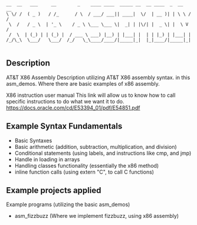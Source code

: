 ```
__  __   ___     __        _    ____ ____  _____ __  __ ____  _  __   __
\ \/ /  ( _ )   / /_      / \  / ___/ ___|| ____|  \/  | __ )| | \ \ / /
 \  /   / _ \  | '_ \    / _ \ \___ \___ \|  _| | |\/| |  _ \| |  \ V / 
 /  \  | (_) | | (_) |  / ___ \ ___) |__) | |___| |  | | |_) | |___| |  
/_/\_\  \___/   \___/  /_/   \_\____/____/|_____|_|  |_|____/|_____|_|  
                                                                        
```

## Description

AT&T X86 Assembly
Description utilizing AT&T X86 assembly syntax. in this asm_demos. Where there are basic examples of x86 assembly.


X86 instruction user manual
This link will allow us to know how to call specific instructions to do what we want it to do.
https://docs.oracle.com/cd/E53394_01/pdf/E54851.pdf

## Example Syntax Fundamentals

- Basic Syntaxes
- Basic arithmetic (addition, subtraction, multiplication, and division)
- Conditional statements (using labels, and instructions like cmp, and jmp)
- Handle in loading in arrays
- Handling classes functionality (essentially the x86 method)
- inline function calls (using extern "C", to call C functions)




## Example projects applied

Example programs (utilizing the basic asm_demos)
- asm_fizzbuzz (Where we implement fizzbuzz, using x86 assembly)
